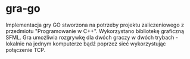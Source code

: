 # gra-go
Implementacja gry GO stworzona na potrzeby projektu zaliczeniowego z przedmiotu "Programowanie w C++". Wykorzystano bibliotekę graficzną SFML. Gra umożliwia rozgrywkę dla dwóch graczy w dwóch trybach - lokalnie na jednym komputerze bądź poprzez sieć wykorzystując połączenie TCP.
